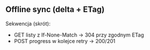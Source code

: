## Offline sync (delta + ETag)

Sekwencja (skrót):
- GET listy z If-None-Match → 304 przy zgodnym ETag
- POST progress w kolejce retry → 200/201

